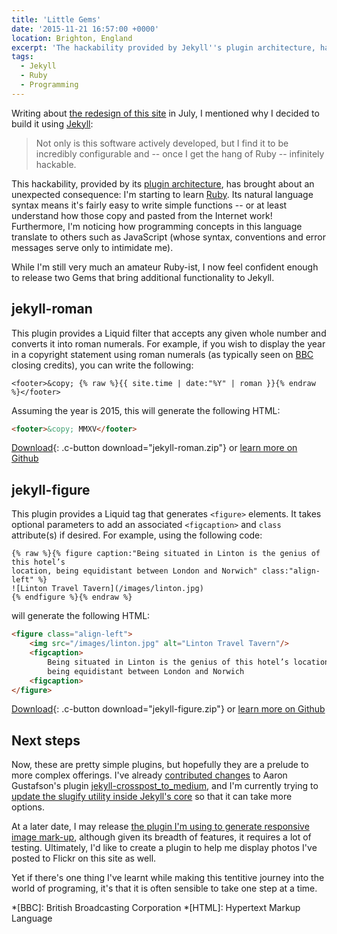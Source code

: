 ```yaml
---
title: 'Little Gems'
date: '2015-11-21 16:57:00 +0000'
location: Brighton, England
excerpt: 'The hackability provided by Jekyll''s plugin architecture, has brought about an unexpected consequence: I''m starting to learn Ruby.'
tags:
  - Jekyll
  - Ruby
  - Programming
---
```

Writing about [the redesign of this site][1] in July, I mentioned why I decided to build it using [Jekyll][2]:

> Not only is this software actively developed, but I find it to be incredibly configurable and -- once I get the hang of Ruby -- infinitely hackable.

This hackability, provided by its [plugin architecture][3], has brought about an unexpected consequence: I'm starting to learn [Ruby][4]. Its natural language syntax means it's fairly easy to write simple functions -- or at least understand how those copy and pasted from the Internet work! Furthermore, I'm noticing how programming concepts in this language translate to others such as JavaScript (whose syntax, conventions and error messages serve only to intimidate me).

While I'm still very much an amateur Ruby-ist, I now feel confident enough to release two Gems that bring additional functionality to Jekyll.

## jekyll-roman
This plugin provides a Liquid filter that accepts any given whole number and converts it into roman numerals. For example, if you wish to display the year in a copyright statement using roman numerals (as typically seen on [BBC][5] closing credits), you can write the following:

~~~ liquid
<footer>&copy; {% raw %}{{ site.time | date:"%Y" | roman }}{% endraw %}</footer>
~~~

Assuming the year is 2015, this will generate the following HTML:

~~~ html
<footer>&copy; MMXV</footer>
~~~

[Download][6]{: .c-button download="jekyll-roman.zip"} <span class="u-conj">or</span> [learn more on Github][7]

## jekyll-figure
This plugin provides a Liquid tag that generates `<figure>` elements. It takes optional parameters to add an associated `<figcaption>` and `class` attribute(s) if desired. For example, using the following code:

~~~ liquid
{% raw %}{% figure caption:"Being situated in Linton is the genius of this hotel’s 
location, being equidistant between London and Norwich" class:"align-left" %}
![Linton Travel Tavern](/images/linton.jpg)
{% endfigure %}{% endraw %}
~~~

will generate the following HTML:

~~~ html
<figure class="align-left">
    <img src="/images/linton.jpg" alt="Linton Travel Tavern"/>
    <figcaption>
        Being situated in Linton is the genius of this hotel’s location,
        being equidistant between London and Norwich
    <figcaption>
</figure>
~~~

[Download][8]{: .c-button download="jekyll-figure.zip"} <span class="u-conj">or</span> [learn more on Github][9]

## Next steps
Now, these are pretty simple plugins, but hopefully they are a prelude to more complex offerings. I've already [contributed changes][10] to Aaron Gustafson's plugin [jekyll-crosspost_to_medium][11], and I'm currently trying to [update the slugify utility inside Jekyll's core][12] so that it can take more options.

At a later date, I may release [the plugin I'm using to generate responsive image mark-up][13], although given its breadth of features, it requires a lot of testing. Ultimately, I'd like to create a plugin to help me display photos I've posted to Flickr on this site as well.

Yet if there's one thing I've learnt while making this tentitive journey into the world of programing, it's that it is often sensible to take one step at a time.

[1]: /2015/07/shipped
[2]: http://jekyllrb.com
[3]: http://jekyllrb.com/docs/plugins/
[4]: https://www.ruby-lang.org/en/
[5]: http://www.bbc.co.uk/commissioning/tv/production/articles/credits-branding-trademarks
[6]: https://github.com/paulrobertlloyd/jekyll-roman/archive/master.zip
[7]: https://github.com/paulrobertlloyd/jekyll-roman
[8]: https://github.com/paulrobertlloyd/jekyll-figure/archive/master.zip
[9]: https://github.com/paulrobertlloyd/jekyll-figure
[10]: https://github.com/aarongustafson/jekyll-crosspost_to_medium/pull/3
[11]: https://github.com/aarongustafson/jekyll-crosspost_to_medium
[12]: https://talk.jekyllrb.com/t/is-there-a-desirability-for-configurable-slugify-character-in-core/1558/6
[13]: https://github.com/paulrobertlloyd/paulrobertlloyd.com/blob/2c9a499/source/_plugins/picture.rb

*[BBC]: British Broadcasting Corporation
*[HTML]: Hypertext Markup Language
